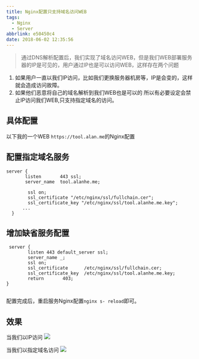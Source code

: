 ```yaml
---
title: Nginx配置只支持域名访问WEB
tags:
  - Nginx
  - Server
abbrlink: e50450c4
date: 2018-06-02 12:35:56
---
```

> 通过DNS解析配置后，我们实现了域名访问WEB，但是我们WEB部署服务器的IP是可见的，用户通过IP也是可以访问WEB，这样存在两个问题
1. 如果用户一直以我们IP访问，比如我们更换服务器机房等，IP是会变的，这样就会造成访问故障。
2. 如果他们恶意将自己的域名解析到我们WEB也是可以的
所以有必要设定会禁止IP访问我们WEB,只支持指定域名的访问。


## 具体配置
以下我的一个WEB `https://tool.alan.me`的Nginx配置
## 配置指定域名服务

```
server {
       listen       443 ssl;
       server_name  tool.alanhe.me;

        ssl on;
        ssl_certificate "/etc/nginx/ssl/fullchain.cer";
        ssl_certificate_key "/etc/nginx/ssl/tool.alanhe.me.key";
      ...  
  }

```
## 增加缺省服务配置
```
 server {
        listen 443 default_server ssl;
        server_name _;
        ssl on;
        ssl_certificate      /etc/nginx/ssl/fullchain.cer;
        ssl_certificate_key  /etc/nginx/ssl/tool.alanhe.me.key;
        return       403;
}


```

配置完成后，重启服务Nginx配置`nginx s- reload`即可。

## 效果
当我们以IP访问
![](http://static.1991421.cn/blog/2018-06-02-045526.png)

当我们以指定域名访问
![](http://static.1991421.cn/blog/2018-06-02-051256.png)
